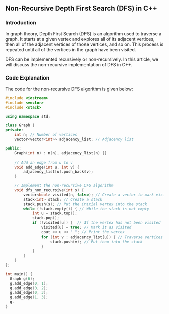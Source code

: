  ## Non-Recursive Depth First Search (DFS) in C++

### Introduction

In graph theory, Depth First Search (DFS) is an algorithm used to traverse a graph. It starts at a given vertex and explores all of its adjacent vertices, then all of the adjacent vertices of those vertices, and so on. This process is repeated until all of the vertices in the graph have been visited.

DFS can be implemented recursively or non-recursively. In this article, we will discuss the non-recursive implementation of DFS in C++.

### Code Explanation

The code for the non-recursive DFS algorithm is given below:

```c++
#include <iostream>
#include <vector>
#include <stack>

using namespace std;

class Graph {
private:
    int n; // Number of vertices
    vector<vector<int>> adjacency_list; // Adjacency list

public:
    Graph(int n) : n(n), adjacency_list(n) {}

    // Add an edge from u to v
    void add_edge(int u, int v) {
        adjacency_list[u].push_back(v);
    }

    // Implement the non-recursive DFS algorithm
    void dfs_non_recursive(int s) {
        vector<bool> visited(n, false); // Create a vector to mark visited vertices
        stack<int> stack; // Create a stack
        stack.push(s); // Put the initial vertex into the stack
        while (!stack.empty()) { // While the stack is not empty
            int u = stack.top(); 
            stack.pop();
            if (!visited[u]) {  // If the vertex has not been visited
                visited[u] = true; // Mark it as visited
                cout << u << " "; // Print the vertex
                for (int v : adjacency_list[u]) { // Traverse vertices adjacent to u
                    stack.push(v); // Put them into the stack
                }
            }
        }
    }
};

int main() {
  Graph g(6);
  g.add_edge(0, 1);
  g.add_edge(0, 2);
  g.add_edge(0, 3);
  g.add_edge(1, 3);
  g.
}
